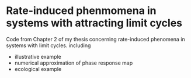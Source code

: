 # Rate-induced phenmomena in systems with attracting limit cycles
Code from Chapter 2 of my thesis concerning rate-induced phenomena in systems with limit cycles. including
- illustrative example
- numerical approximation of phase response map
- ecological example
 
